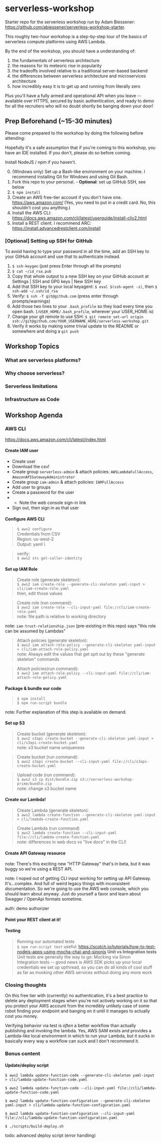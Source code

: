 # serverless-workshop
Starter repo for the serverless workshop run by Adam Biessener: https://github.com/abiessener/serverless-workshop-starter.

This roughly two-hour workshop is a step-by-step tour of the basics of serverless compute platforms using AWS Lambda.

By the end of the workshop, you should have a understanding of:
1. the fundamentals of serverless architecture
2. the reasons for its meteoric rise in popularity
3. the tradeoffs involved relative to a traditional server-based backend
4. the differences between serverless architecture and microservices architecture 
5. how incredibly easy it is to get up and running from literally zero

Plus you'll have a fully armed and operational API when you leave -- available over HTTPS, secured by basic authentication, and ready to demo for all the recruiters who will no doubt shortly be banging down your door!

## Prep Beforehand (~15-30 minutes)
Please come prepared to the workshop by doing the following before attending:

Hopefully it's a safe assumption that if you're coming to this workshop, you have an IDE installed. If you don't, please do so before coming.

Install NodeJS / npm if you haven't.

0. (Windows only) Set up a Bash-like environment on your machine. I recommend installing Git for Windows and using Git Bash.
1. Fork this repo to your personal. -  **Optional**: set up GitHub SSH, see below
2. `$ npm install`
3. Create an AWS free-tier account if you don't have one. https://aws.amazon.com/ (Yes, you need to put in a credit card. No, this shouldn't cost you anything.)
4. Install the AWS CLI: https://docs.aws.amazon.com/cli/latest/userguide/install-cliv2.html
5. Install a REST client. I recommend ARC: https://install.advancedrestclient.com/install

### [Optional] Setting up SSH for GitHub
To avoid having to type your password in all the time, add an SSH key to your GitHub account and use that to authenticate instead.

1. `$ ssh-keygen` (just press Enter through all the prompts)
2. `$ cat ~/id_rsa.pub`
3. Copy that whole output to a new SSH key on your GitHub account at Settings | SSH and GPG keys | New SSH key 
4. Add that SSH key to your local keyagent: `$ eval $(ssh-agent -s)`, then `$ ssh-add ~/.ssh/id_rsa`
5. Verify: `$ ssh -T git@github.com` (press enter through prompts/warnings)
5. Add those two lines to your `.bash_profile` so they load every time you open bash. (`/USER_HOME/.bash_profile`, wherever your USER_HOME is)
6. Change your git remote to use SSH: `$ git remote set-url origin ssh://git@github.com/YOUR_USERNAME_HERE/serverless-workshop.git`
7. Verify it works by making some trivial update to the README or somewhere and doing a `git push`

## Workshop Topics

### What are serverless platforms?

### Why choose serverless?

### Serverless limitations

### Infrastructure as Code

## Workshop Agenda

### AWS CLI
https://docs.aws.amazon.com/cli/latest/index.html


#### Create IAM user
* Create user
* Download the csv!
* Create group `serverless-admin` & attach policies: `AWSLambdaFullAccess`, `AmazonAPIGatewayAdministrator`
* Create group `iam-admin` & attach policies: `IAMFullAccess`
* Add user to groups
* Create a password for the user
* * Note the web console sign-in link
* Sign out, then sign in as that user

#### Configure AWS CLI
> `$ aws2 configure` \
Credentials from CSV \
Region: us-west-2 \
Output: yaml \

>verify: \
`$ aws2 sts get-caller-identity`

#### Set up IAM Role
>Create role (generate skeleton): \
`$ aws2 iam create-role --generate-cli-skeleton yaml-input > cli/iam-create-role.yaml` \
then, edit those values

>Create role (run command): \
`$ aws2 iam create-role --cli-input-yaml file://cli/iam-create-role.yaml` \
note: file path is relative to working directory

note: `iam-trust-relationship.json` (pre-existing in this repo) says "this role can be assumed by Lambdas"

> Attach policies (generate skeleton): \
`$ aws2 iam attach-role-policy --generate-cli-skeleton yaml-input > cli/iam-attach-role-policy.yaml` \
note: Always edit the values that get spit out by these "generate skeleton" commands

> Attach policies(run command): \
`$ aws2 iam attach-role-policy --cli-input-yaml file://cli/iam-attach-role-policy.yaml`

#### Package & bundle our code
>`$ npm install` \
`$ npm run-script bundle`

note: Further explanation of this step is available on demand. 

#### Set up S3
>Create bucket (generate skeleton): \
`$ aws2 s3api create-bucket --generate-cli-skeleton yaml-input > cli/s3api-create-bucket.yaml` \
note: s3 bucket name uniqueness

>Create bucket (run command): \
`$ aws2 s3api create-bucket --cli-input-yaml file://cli/s3api-create-bucket.yaml`

>Upload code (run command): \
`$ aws2 s3 cp dist/bundle.zip s3://serverless-workshop-prime/bundle.zip` \
note: change s3 bucket name

#### Create our Lambda!
>Create Lambda (generate skeleton): \
`$ aws2 lambda create-function --generate-cli-skeleton yaml-input > cli/lmabda-create-function.yaml`

>Create Lambda (run command) \
`$ aws2 lambda create-function --cli-input-yaml file://cli/lambda-create-function.yaml` \
note: differences in web docs vs "live docs" in the CLI!

#### Create API Gateway resource

note: There's this exciting new "HTTP Gateway" that's in beta, but it was buggy so we're using a REST API.

note: I noped out of getting CLI input working for setting up API Gateway. It's...complex. And full of weird legacy things with inconsistent documentation. So we're going to use the AWS web console, which you should learn about anyway. Just do yourself a favor and learn about Swagger / OpenApi formats sometime.

auth: demo authorizer

#### Point your REST client at it!

#### Testing
> Running our automated tests \
`$ npm run-script test` 
useful: https://scotch.io/tutorials/how-to-test-nodejs-apps-using-mocha-chai-and-sinonjs
> **Unit vs Integration tests** \
Unit tests are generally the way to go: Mocking via Sinon \
Integration tests -- good news is AWS SDK picks up your local credentials we set up upthread, so you can do all kinds of cool stuff as far as invoking other AWS services without doing any more work

### Closing thoughts

On this free tier with (currently) no authentication, it's a best practice to delete any deployment stages when you're not actively working on it so that you protect your AWS account from the incredibly unlikely case of some robot finding your endpoint and banging on it until it manages to actually cost you money.

Verifying behavior via test is *often* a better workflow than actually publishing and invoking the lambda. Yes, AWS SAM exists and provides a Lambda-like local environment in which to run your Lambda, but it sucks in basically every way a workflow can suck and I don't recommend it.

### Bonus content
#### Update/deploy script
`$ aws2 lambda update-function-code --generate-cli-skeleton yaml-input > cli/lambda-update-function-code.yaml`

`$ aws2 lambda update-function-code --cli-input-yaml file://cli/lambda-update-function-code.yaml`

`$ aws2 lambda update-function-configuration --generate-cli-skeleton yaml-input > cli/lambda-update-function-configuration.yaml`

`$ aws2 lambda update-function-configuration --cli-input-yaml file://cli/lambda-update-function-configuration.yaml`

`$ ./scripts/build-deploy.sh`

todo: advanced deploy script (error handling)